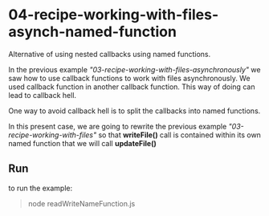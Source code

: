 # 04-recipe-working-with-files-asynch-named-function

Alternative of using nested callbacks using named functions.

In the previous example _"03-recipe-working-with-files-asynchronously"_ we saw how to use callback functions to work with files asynchronously. We used callback function in another callback function. This way of doing can lead to callback hell.

One way to avoid callback hell is to split the callbacks into named functions.

In this present case, we are going to rewrite the previous example _"03-recipe-working-with-files"_ so that **writeFile()** call is contained within its own named function that we will call **updateFile()**

## Run

to run the example:

> node readWriteNameFunction.js
